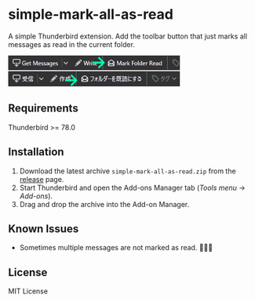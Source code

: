 # simple-mark-all-as-read

A simple Thunderbird extension.
Add the toolbar button that just marks all messages as read in the current folder.

![screenshot](ss.png)

## Requirements

Thunderbird >= 78.0

## Installation

1. Download the latest archive `simple-mark-all-as-read.zip` from the [release](https://github.com/ugai/simple-mark-all-as-read/releases) page.
2. Start Thunderbird and open the Add-ons Manager tab (*Tools menu* -> *Add-ons*).
3. Drag and drop the archive into the Add-on Manager.

## Known Issues

- Sometimes multiple messages are not marked as read. 🤔🤔🤔

## License

MIT License
